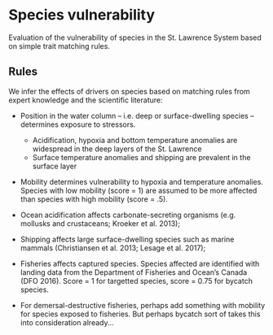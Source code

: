 # Species vulnerability

Evaluation of the vulnerability of species in the St. Lawrence System based on simple trait matching rules.

## Rules

We infer the effects of drivers on species based on matching rules from expert knowledge and the scientific literature:

- Position in the water column – i.e. deep or surface-dwelling species – determines exposure to stressors.
  - Acidification, hypoxia and bottom temperature anomalies are widespread in the deep layers of the St. Lawrence
  - Surface temperature anomalies and shipping are prevalent in the surface layer

- Mobility determines vulnerability to hypoxia and temperature anomalies. Species with low mobility (score = 1) are assumed to be more affected than species with high mobility (score = .5).

- Ocean acidification affects carbonate-secreting organisms (e.g. mollusks and crustaceans; Kroeker et al. 2013);

- Shipping affects large surface-dwelling species such as marine mammals (Christiansen et al. 2013; Lesage et al. 2017);

- Fisheries affects captured species. Species affected are identified with landing data from the Department of Fisheries and Ocean’s Canada (DFO 2016). Score = 1 for targetted species, score = 0.75 for bycatch species.

- For demersal-destructive fisheries, perhaps add something with mobility for species exposed to fisheries. But perhaps bycatch sort of takes this into consideration already...
